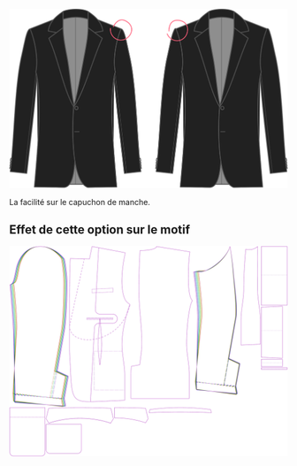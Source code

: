 
![Aisance tête de manche](sleevecapease.svg)

La facilité sur le capuchon de manche.


## Effet de cette option sur le motif
![Cette image montre l'effet de cette option en superposant plusieurs variantes qui ont une valeur différente pour cette option](jaeger_sleevecapease_sample.svg "Effet de cette option sur le motif")